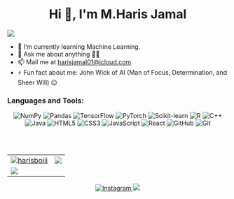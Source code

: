<!--
**heheboi/heheboi** is a ✨ _special_ ✨ repository because its `README.md` (this file) appears on your GitHub profile.

Here are some ideas to get you started:

- 🔭 I’m currently working on ...
- 🌱 I’m currently learning Express, NodeJs, Express, MongoDB
- 👯 I’m looking to collaborate on ...
- 🤔 I’m looking for help with ...
- 💬 Ask me about ...
- 📫 How to reach me: ...
- 😄 Pronouns: ...
- ⚡ Fun fact: ...
-->

<h1 align="center">Hi 👋, I'm M.Haris Jamal</h1>
<img src="https://user-images.githubusercontent.com/73097560/115834477-dbab4500-a447-11eb-908a-139a6edaec5c.gif">


- 🌱 I’m currently learning Machine Learning. 
- 💬 Ask me about anything 👨‍💻
- 📫 Mail me at [harisjamal01@icloud.com](mailto:harisjamal01@icloud.com)
- ⚡ Fun fact about me: John Wick of AI (Man of Focus, Determination, and Sheer Will) 😉


<h3 align="left">Languages and Tools:</h3>
<p align="center"> 
 <img alt="NumPy" src="https://img.shields.io/badge/NumPy-%23000000.svg?&style=for-the-badge&logo=numpy"/>
 <img alt="Pandas" src="https://img.shields.io/badge/Pandas-%231F77B4.svg?&style=for-the-badge&logo=pandas"/>
 <img alt="TensorFlow" src="https://img.shields.io/badge/TensorFlow-AB32CD.svg?&style=for-the-badge&logo=tensorflow"/>
 <img alt="PyTorch" src="https://img.shields.io/badge/PyTorch-E4572B.svg?&style=for-the-badge&logo=pytorch"/>
 <img alt="Scikit-learn" src="https://img.shields.io/badge/Scikit-learn-%23D95B43.svg?&style=for-the-badge&logo=scikit-learn"/>
 <img alt="R" src="https://img.shields.io/badge/R-%23198CE7.svg?&style=for-the-badge&logo=r-lang"/>
 <img alt="C++" src="https://img.shields.io/badge/C%2B%2B-00599C.svg?&style=for-the-badge&logo=c%2B%2B"/>
 <img alt="Java" src="https://img.shields.io/badge/Java-DF0030.svg?&style=for-the-badge&logo=java"/>
 <img alt="HTML5" src="https://img.shields.io/badge/html5-%23E34F26.svg?&style=for-the-badge&logo=html5&logoColor=white"/>
 <img alt="CSS3" src="https://img.shields.io/badge/css3-%231572B6.svg?&style=for-the-badge&logo=css3&logoColor=white"/>
 <img alt="JavaScript" src="https://img.shields.io/badge/javascript-%23323330.svg?&style=for-the-badge&logo=javascript&logoColor=%23F7DF1E"/>
 <img alt="React" src="https://img.shields.io/badge/react-%2320232a.svg?&style=for-the-badge&logo=react&logoColor=%2361DAFB"/>
 <img alt="GitHub" src="https://img.shields.io/badge/github-%23121011.svg?&style=for-the-badge&logo=github&logoColor=white"/>
 <img alt="Git" src="https://img.shields.io/badge/git-%23F05033.svg?&style=for-the-badge&logo=git&logoColor=white"/>
</p>



<br/> <br/>

<table>
 <tr>
  <td>
   <a href="https://www.github.com/harisboiii">
     <img src="https://github-readme-stats.vercel.app/api?username=harisboiii&show_icons=true&theme=tokyonight&count_private=true&hide_border=true" alt="harisboiii" />   
   </a>
  </td>
  <td> 
   <a href="https://www.github.com/harisboiii">
    <img src ="http://github-readme-streak-stats.herokuapp.com?user=harisboiii&hide_border=true&theme=tokyonight" />
   </a>
  </td>
 </tr>
 <tr>
  <td>
   <a href="https://www.github.com/harisboiii">
    <img src ="https://github-readme-stats.vercel.app/api/top-langs/?username=harisboiii&langs_count=8&layout=compact&theme=tokyonight&hide_border=true" />
   </a>
  </td>
   <td>
<!--     <a href="https://www.github.com/harisboiii">
    <img src ="https://github-readme-stats.vercel.app/api/pin/?username=harisboiii&repo=javascript-mini-projects&theme=tokyonight&show_icons=true&hide_border=true" />
   </a> -->
  </td>
 </tr>
</table>
<p align="center"> 
 <a href="https://www.instagram.com/hehebrooo">
  <img alt="Instagram" src="https://img.shields.io/badge/hehebrooo-%23E4405F.svg?&style=for-the-badge&logo=Instagram&logoColor=white"/>
 </a>
   
<a href="https://linkedin.com/in/heheboi">
 <img src="https://img.shields.io/badge/linkedin-%230077B5.svg?&style=for-the-badge&logo=linkedin&logoColor=white">
</a>

</p>
